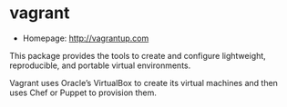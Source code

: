 # vagrant

* Homepage: http://vagrantup.com

This package provides the tools to create and configure lightweight,
 reproducible, and portable virtual environments.

 Vagrant uses Oracle’s VirtualBox to create its virtual machines and then
 uses Chef or Puppet to provision them.
